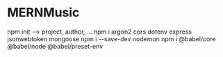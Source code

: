 # MERNMusic

npm init --> project, author, ...
npm i argon2 cors dotenv express jsonwebtoken mongoose
npm i --save-dev nodemon
npm i @babel/core @babel/node @babel/preset-env
